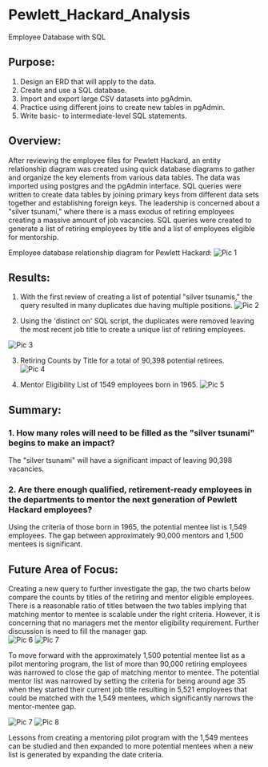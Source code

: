 # Pewlett_Hackard_Analysis
Employee Database with SQL

## Purpose: 
1. Design an ERD that will apply to the data.
2. Create and use a SQL database.
3. Import and export large CSV datasets into pgAdmin.
4. Practice using different joins to create new tables in pgAdmin.
5. Write basic- to intermediate-level SQL statements.

## Overview: 

After reviewing the employee files for Pewlett Hackard, an entity relationship diagram was created using quick database diagrams to gather and organize the key elements from various data tables.  The data was imported using postgres and the pgAdmin interface.  SQL queries were written to create data tables by joining primary keys from different data sets together and establishing foreign keys.  The leadership is concerned about a "silver tsunami," where there is a mass exodus of retiring employees creating a massive amount of job vacancies.  SQL queries were created to generate a list of retiring employees by title and a list of employees eligible for mentorship.    

Employee database relationship diagram for Pewlett Hackard:
![Pic 1](https://github.com/YannMusz/Pewlett-Hackard-Analysis/blob/main/Analysis_Projects/HP_Analysis/Challenge_Documents/EmployeeDB.png)

## Results: 

1. With the first review of creating a list of potential "silver tsunamis," the query resulted in many duplicates due having multiple positions.
![Pic 2](https://github.com/YannMusz/Pewlett-Hackard-Analysis/blob/main/Analysis_Projects/HP_Analysis/Challenge_Documents/duplicates_titles_pic.PNG)

2. Using the 'distinct on' SQL script, the duplicates were removed leaving the most recent job title to create a unique list of retiring employees.  

![Pic 3](https://github.com/YannMusz/Pewlett-Hackard-nalysis/blob/main/Analysis_Projects/HP_Analysis/Challenge_Documents/unique_titles_pic.PNG)

3. Retiring Counts by Title for a total of 90,398 potential retirees.  
![Pic 4](https://github.com/YannMusz/Pewlett-Hackard-Analysis/blob/main/Analysis_Projects/HP_Analysis/Challenge_Documents/Retiring_count_titles.PNG) 


4. Mentor Eligibility List of 1549 employees born in 1965.
![Pic 5](https://github.com/YannMusz/Pewlett-Hackard-Analysis/blob/main/Analysis_Projects/HP_Analysis/Challenge_Documents/mentor_list.PNG)

## Summary: 
### 1. How many roles will need to be filled as the "silver tsunami" begins to make an impact?

The "silver tsunami" will have a significant impact of leaving 90,398 vacancies.  

### 2. Are there enough qualified, retirement-ready employees in the departments to mentor the next generation of Pewlett Hackard employees?

Using the criteria of those born in 1965, the potential mentee list is 1,549 employees.  The gap between approximately 90,000 mentors and 1,500 mentees is significant.  

## Future Area of Focus:
Creating a new query to further investigate the gap, the two charts below compare the counts by titles of the retiring and mentor eligible employees.  There is a reasonable ratio of titles between the two tables implying that matching mentor to mentee is scalable under the right criteria.  However, it is concerning that no managers met the mentor eligibility requirement.  Further discussion is need to fill the manager gap.  
![Pic 6](https://github.com/YannMusz/Pewlett-Hackard-Analysis/blob/main/Analysis_Projects/HP_Analysis/Challenge_Documents/Retiring_count_titles.PNG) ![Pic 7](https://github.com/Baylex/Pewlett_Hackard_Analysis/blob/main/Analysis_Projects/HP_Analysis/Challenge_Documents/mentee_counts.PNG)

To move forward with the approximately 1,500 potential mentee list as a pilot mentoring program, the list of more than 90,000 retiring employees was narrowed to close the gap of matching mentor to mentee.  The potential mentor list was narrowed by setting the criteria for being around age 35 when they started their current job title resulting in 5,521 employees that could be matched with the 1,549 mentees, which significantly narrows the mentor-mentee gap.

![Pic 7](https://github.com/YannMusz/Pewlett-Hackard-Analysis/blob/main/Analysis_Projects/HP_Analysis/Challenge_Documents/narrow_retiring_mentor_list.PNG)
![Pic 8](https://github.com/YannMusz/Pewlett-Hackard-Analysis/blob/main/Analysis_Projects/HP_Analysis/Challenge_Documents/mentee_counts.PNG)

Lessons from creating a mentoring pilot program with the 1,549 mentees can be studied and then expanded to more potential mentees when a new list is generated by expanding the date criteria.
